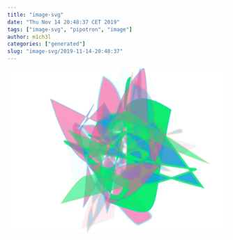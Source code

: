 ```yaml
---
title: "image-svg"
date: "Thu Nov 14 20:48:37 CET 2019"
tags: ["image-svg", "pipotron", "image"]
author: m1ch3l
categories: ["generated"]
slug: "image-svg/2019-11-14-20:48:37"
---
```


![](image.svg)
